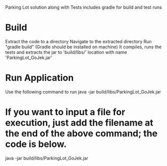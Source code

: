Parking Lot solution along with Tests
includes gradle for build and test runs

# Build
Extract the code to a directory
Navigate to the extracted directory
Run "gradle build" (Gradle should be installed on machine)
It compiles, runs the tests and extracts the jar to 'build/libs/' location with name 'ParkingLot_GoJek.jar'

# Run Application
Use the following command to run
java -jar build/libs/ParkingLot_GoJek.jar 

# If you want to input a file for execution, just add the filename at the end of the above command; the code is below.
java -jar build/libs/ParkingLot_GoJek.jar <filename>



